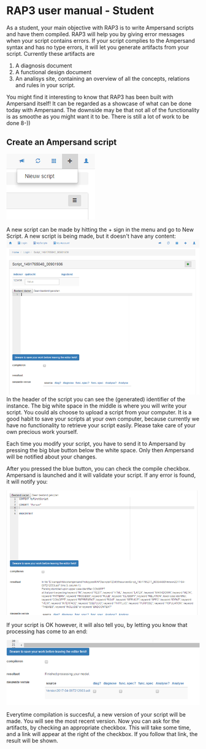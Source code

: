 # RAP3 user manual - Student

As a student, your main objective with RAP3 is to write Ampersand scripts and have them compiled. RAP3 will help you by giving error messages when your script contains errors. If your script complies to the Ampersand syntax and has no type errors, it will let you generate artifacts from your script. Currently these artifacts are

1. A diagnosis document
2. A functional design document
3. An analisys site, containing an overview of all the concepts, relations and rules in your script. 

You might find it interesting to know that RAP3 has been built with Ampersand itself! It can be regarded as a showcase of what can be done today with Ampersand. The downside may be that not all of the functionality is as smoothe as you might want it to be. There is still a lot of work to be done 8-\)\)

## Create an Ampersand script

![](/assets/menuNieuwScript.png)

A new script can be made by hitting the + sign in the menu and go to New Script. A new script is being made, but it doesn't have any content:![](/assets/NieuwScript.png)In the header of the script you can see the \(generated\) identifier of the instance. The big white space in the middle is where you will write your script. You could als choose to upload a script from your computer. It is a good habit to save your scripts at your own computer, because currently we have no functionality to retrieve your script easily. Please take care of your own precious work yourself.

Each time you modify your script, you have to send it to Ampersand by pressing the big blue button below the white space. Only then Ampersand will be notified about your changes.

After you pressed the blue button, you can check the compile checkbox. Ampersand is launched and it will validate your script. If any error is found, it will notify you:

![](/assets/parseError.png)

If your script is OK however, it will also tell you, by letting you know that processing has come to an end:

![](/assets/CompilationOK.png)

Everytime compilation is succesful, a new version of your script will be made. You will see the most recent version. Now you can ask for the artifacts, by checking an appropriate checkbox. This will take some time, and a link will appear at the right of the checkbox. If you follow that link, the result will be shown. 




